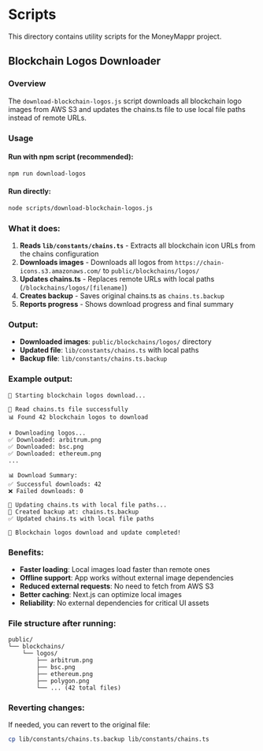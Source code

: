 # Scripts

This directory contains utility scripts for the MoneyMappr project.

## Blockchain Logos Downloader

### Overview
The `download-blockchain-logos.js` script downloads all blockchain logo images from AWS S3 and updates the chains.ts file to use local file paths instead of remote URLs.

### Usage

#### Run with npm script (recommended):
```bash
npm run download-logos
```

#### Run directly:
```bash
node scripts/download-blockchain-logos.js
```

### What it does:

1. **Reads `lib/constants/chains.ts`** - Extracts all blockchain icon URLs from the chains configuration
2. **Downloads images** - Downloads all logos from `https://chain-icons.s3.amazonaws.com/` to `public/blockchains/logos/`
3. **Updates chains.ts** - Replaces remote URLs with local paths (`/blockchains/logos/[filename]`)
4. **Creates backup** - Saves original chains.ts as `chains.ts.backup`
5. **Reports progress** - Shows download progress and final summary

### Output:
- **Downloaded images**: `public/blockchains/logos/` directory
- **Updated file**: `lib/constants/chains.ts` with local paths
- **Backup file**: `lib/constants/chains.ts.backup`

### Example output:
```
🚀 Starting blockchain logos download...

📖 Read chains.ts file successfully
📊 Found 42 blockchain logos to download

⬇️ Downloading logos...
✅ Downloaded: arbitrum.png
✅ Downloaded: bsc.png
✅ Downloaded: ethereum.png
...

📊 Download Summary:
✅ Successful downloads: 42
❌ Failed downloads: 0

🔄 Updating chains.ts with local file paths...
💾 Created backup at: chains.ts.backup
✅ Updated chains.ts with local file paths

🎉 Blockchain logos download and update completed!
```

### Benefits:
- **Faster loading**: Local images load faster than remote ones
- **Offline support**: App works without external image dependencies
- **Reduced external requests**: No need to fetch from AWS S3
- **Better caching**: Next.js can optimize local images
- **Reliability**: No external dependencies for critical UI assets

### File structure after running:
```
public/
└── blockchains/
    └── logos/
        ├── arbitrum.png
        ├── bsc.png
        ├── ethereum.png
        ├── polygon.png
        └── ... (42 total files)
```

### Reverting changes:
If needed, you can revert to the original file:
```bash
cp lib/constants/chains.ts.backup lib/constants/chains.ts
```